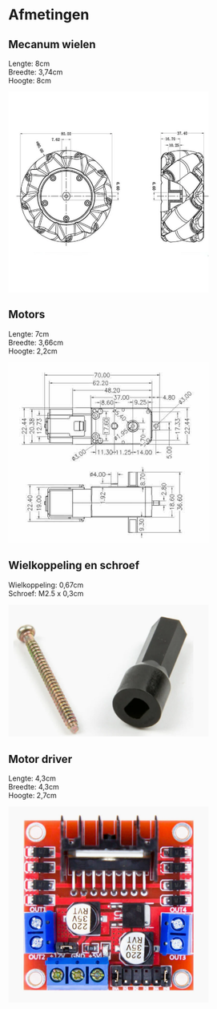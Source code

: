 # Afmetingen 

## Mecanum wielen

Lengte: 8cm  
Breedte: 3,74cm  
Hoogte: 8cm

<img src="../Documentatie/Afbeeldingen/afmetingen_wielen.webp" alt="Poster" width="400">

## Motors

Lengte: 7cm  
Breedte: 3,66cm  
Hoogte: 2,2cm

<img src="../Documentatie/Afbeeldingen/afmetingen_motor.png"
alt="Motor" width="400">

## Wielkoppeling en schroef

Wielkoppeling: 0,67cm  
Schroef: M2.5 x 0,3cm

<img src="../Documentatie/Afbeeldingen/wielkoppeling_schroef.png" alt="Wielkoppeling en schroef" width="400">

## Motor driver

Lengte: 4,3cm   
Breedte: 4,3cm  
Hoogte: 2,7cm  

<img src="../Documentatie/Afbeeldingen/driver_board.png" 
alt="Driver" width="400">
